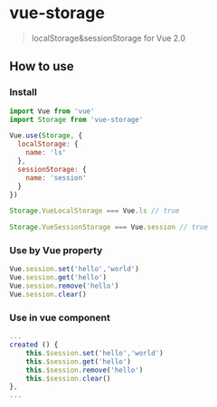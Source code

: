 # vue-storage

> localStorage&sessionStorage for Vue 2.0

## How to use

### Install
```js
import Vue from 'vue'
import Storage from 'vue-storage'

Vue.use(Storage, {
  localStorage: {
    name: 'ls' 
  },
  sessionStorage: {
    name: 'session'
  }
})

Storage.VueLocalStorage === Vue.ls // true

Storage.VueSessionStorage === Vue.session // true

```

### Use by Vue property
```js
Vue.session.set('hello','world')
Vue.session.get('hello')
Vue.session.remove('hello')
Vue.session.clear()
```

### Use in vue component
```js
...
created () {
	this.$session.set('hello','world')
	this.$session.get('hello')
	this.$session.remove('hello')
	this.$session.clear()
},
...
```